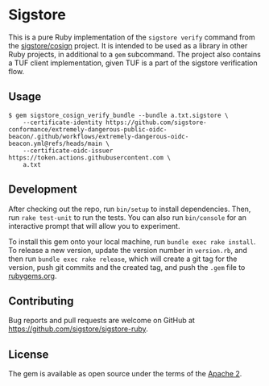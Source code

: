 # Sigstore

This is a pure Ruby implementation of the `sigstore verify` command from the [sigstore/cosign](https://sigstore.dev/projects/cosign) project. It is intended to be used as a library in other Ruby projects, in additional to a `gem` subcommand. The project also contains a TUF client implementation, given TUF is a part of the sigstore verification flow.

## Usage

```shell
$ gem sigstore_cosign_verify_bundle --bundle a.txt.sigstore \
    --certificate-identity https://github.com/sigstore-conformance/extremely-dangerous-public-oidc-beacon/.github/workflows/extremely-dangerous-oidc-beacon.yml@refs/heads/main \
    --certificate-oidc-issuer https://token.actions.githubusercontent.com \
    a.txt
```

## Development

After checking out the repo, run `bin/setup` to install dependencies. Then, run `rake test-unit` to run the tests. You can also run `bin/console` for an interactive prompt that will allow you to experiment.

To install this gem onto your local machine, run `bundle exec rake install`. To release a new version, update the version number in `version.rb`, and then run `bundle exec rake release`, which will create a git tag for the version, push git commits and the created tag, and push the `.gem` file to [rubygems.org](https://rubygems.org).

## Contributing

Bug reports and pull requests are welcome on GitHub at <https://github.com/sigstore/sigstore-ruby>.

## License

The gem is available as open source under the terms of the [Apache 2](https://opensource.org/licenses/Apache-2.0).
